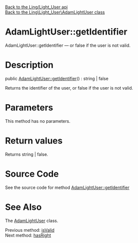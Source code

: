 [Back to the Ling/Light_User api](https://github.com/lingtalfi/Light_User/blob/master/doc/api/Ling/Light_User.md)<br>
[Back to the Ling\Light_User\AdamLightUser class](https://github.com/lingtalfi/Light_User/blob/master/doc/api/Ling/Light_User/AdamLightUser.md)


AdamLightUser::getIdentifier
================



AdamLightUser::getIdentifier — or false if the user is not valid.




Description
================


public [AdamLightUser::getIdentifier](https://github.com/lingtalfi/Light_User/blob/master/doc/api/Ling/Light_User/AdamLightUser/getIdentifier.md)() : string | false




Returns the identifier of the user,
or false if the user is not valid.




Parameters
================

This method has no parameters.


Return values
================

Returns string | false.








Source Code
===========
See the source code for method [AdamLightUser::getIdentifier](https://github.com/lingtalfi/Light_User/blob/master/AdamLightUser.php#L29-L32)


See Also
================

The [AdamLightUser](https://github.com/lingtalfi/Light_User/blob/master/doc/api/Ling/Light_User/AdamLightUser.md) class.

Previous method: [isValid](https://github.com/lingtalfi/Light_User/blob/master/doc/api/Ling/Light_User/AdamLightUser/isValid.md)<br>Next method: [hasRight](https://github.com/lingtalfi/Light_User/blob/master/doc/api/Ling/Light_User/AdamLightUser/hasRight.md)<br>

